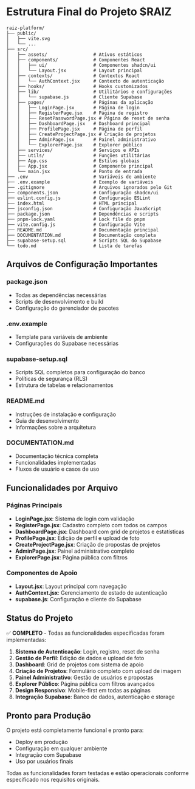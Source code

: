 # Estrutura Final do Projeto $RAIZ

```
raiz-platform/
├── public/
│   ├── vite.svg
│   └── ...
├── src/
│   ├── assets/                 # Ativos estáticos
│   ├── components/             # Componentes React
│   │   ├── ui/                 # Componentes shadcn/ui
│   │   └── Layout.jsx          # Layout principal
│   ├── contexts/               # Contextos React
│   │   └── AuthContext.jsx     # Contexto de autenticação
│   ├── hooks/                  # Hooks customizados
│   ├── lib/                    # Utilitários e configurações
│   │   └── supabase.js         # Cliente Supabase
│   ├── pages/                  # Páginas da aplicação
│   │   ├── LoginPage.jsx       # Página de login
│   │   ├── RegisterPage.jsx    # Página de registro
│   │   ├── ResetPasswordPage.jsx # Página de reset de senha
│   │   ├── DashboardPage.jsx   # Dashboard principal
│   │   ├── ProfilePage.jsx     # Página de perfil
│   │   ├── CreateProjectPage.jsx # Criação de projetos
│   │   ├── AdminPage.jsx       # Painel administrativo
│   │   └── ExplorerPage.jsx    # Explorer público
│   ├── services/               # Serviços e APIs
│   ├── utils/                  # Funções utilitárias
│   ├── App.css                 # Estilos globais
│   ├── App.jsx                 # Componente principal
│   └── main.jsx                # Ponto de entrada
├── .env                        # Variáveis de ambiente
├── .env.example                # Exemplo de variáveis
├── .gitignore                  # Arquivos ignorados pelo Git
├── components.json             # Configuração shadcn/ui
├── eslint.config.js            # Configuração ESLint
├── index.html                  # HTML principal
├── jsconfig.json               # Configuração JavaScript
├── package.json                # Dependências e scripts
├── pnpm-lock.yaml              # Lock file do pnpm
├── vite.config.js              # Configuração Vite
├── README.md                   # Documentação principal
├── DOCUMENTATION.md            # Documentação completa
├── supabase-setup.sql          # Scripts SQL do Supabase
└── todo.md                     # Lista de tarefas
```

## Arquivos de Configuração Importantes

### package.json
- Todas as dependências necessárias
- Scripts de desenvolvimento e build
- Configuração do gerenciador de pacotes

### .env.example
- Template para variáveis de ambiente
- Configurações do Supabase necessárias

### supabase-setup.sql
- Scripts SQL completos para configuração do banco
- Políticas de segurança (RLS)
- Estrutura de tabelas e relacionamentos

### README.md
- Instruções de instalação e configuração
- Guia de desenvolvimento
- Informações sobre a arquitetura

### DOCUMENTATION.md
- Documentação técnica completa
- Funcionalidades implementadas
- Fluxos de usuário e casos de uso

## Funcionalidades por Arquivo

### Páginas Principais
- **LoginPage.jsx**: Sistema de login com validação
- **RegisterPage.jsx**: Cadastro completo com todos os campos
- **DashboardPage.jsx**: Dashboard com grid de projetos e estatísticas
- **ProfilePage.jsx**: Edição de perfil e upload de foto
- **CreateProjectPage.jsx**: Criação de propostas de projetos
- **AdminPage.jsx**: Painel administrativo completo
- **ExplorerPage.jsx**: Página pública com filtros

### Componentes de Apoio
- **Layout.jsx**: Layout principal com navegação
- **AuthContext.jsx**: Gerenciamento de estado de autenticação
- **supabase.js**: Configuração e cliente do Supabase

## Status do Projeto

✅ **COMPLETO** - Todas as funcionalidades especificadas foram implementadas:

1. **Sistema de Autenticação**: Login, registro, reset de senha
2. **Gestão de Perfil**: Edição de dados e upload de foto
3. **Dashboard**: Grid de projetos com sistema de apoio
4. **Criação de Projetos**: Formulário completo com upload de imagem
5. **Painel Administrativo**: Gestão de usuários e propostas
6. **Explorer Público**: Página pública com filtros avançados
7. **Design Responsivo**: Mobile-first em todas as páginas
8. **Integração Supabase**: Banco de dados, autenticação e storage

## Pronto para Produção

O projeto está completamente funcional e pronto para:
- Deploy em produção
- Configuração em qualquer ambiente
- Integração com Supabase
- Uso por usuários finais

Todas as funcionalidades foram testadas e estão operacionais conforme especificado nos requisitos originais.


